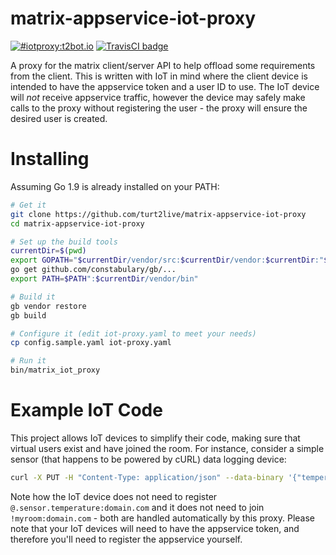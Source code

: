 # matrix-appservice-iot-proxy

[![#iotproxy:t2bot.io](https://img.shields.io/badge/matrix-%23iotproxy:t2bot.io-brightgreen.svg)](https://matrix.to/#/#iotproxy:t2bot.io)
[![TravisCI badge](https://travis-ci.org/turt2live/matrix-appservice-iot-proxy.svg?branch=master)](https://travis-ci.org/turt2live/matrix-appservice-iot-proxy)

A proxy for the matrix client/server API to help offload some requirements from the client. This is written with IoT in mind where the client device is intended to have the appservice token and a user ID to use. The IoT device will *not* receive appservice traffic, however the device may safely make calls to the proxy without registering the user - the proxy will ensure the desired user is created.


# Installing

Assuming Go 1.9 is already installed on your PATH:
```bash
# Get it
git clone https://github.com/turt2live/matrix-appservice-iot-proxy
cd matrix-appservice-iot-proxy

# Set up the build tools
currentDir=$(pwd)
export GOPATH="$currentDir/vendor/src:$currentDir/vendor:$currentDir:"$GOPATH
go get github.com/constabulary/gb/...
export PATH=$PATH":$currentDir/vendor/bin"

# Build it
gb vendor restore
gb build

# Configure it (edit iot-proxy.yaml to meet your needs)
cp config.sample.yaml iot-proxy.yaml

# Run it
bin/matrix_iot_proxy
```

# Example IoT Code

This project allows IoT devices to simplify their code, making sure that virtual users exist and have joined the room. For instance, consider a simple sensor (that happens to be powered by cURL) data logging device:

```bash
curl -X PUT -H "Content-Type: application/json" --data-binary '{"temperature":22,"units":"Celsius"}' 'http://my.iot.proxy.com:4232/_matrix/client/r0/rooms/!myroom:domain.com/send/com.custom.temperature/myTransactionIdHere?access_token=YourAppserviceToken&user_id=@.sensor.temperature:domain.com'
```

Note how the IoT device does not need to register `@.sensor.temperature:domain.com` and it does not need to join `!myroom:domain.com` - both are handled automatically by this proxy. Please note that your IoT devices will need to have the appservice token, and therefore you'll need to register the appservice yourself.
